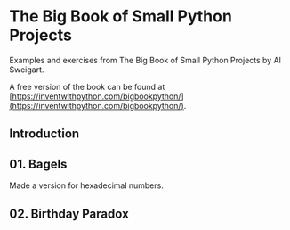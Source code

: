 # The Big Book of Small Python Projects

Examples and exercises from The Big Book of Small Python Projects by Al Sweigart.

A free version of the book can be found at [https://inventwithpython.com/bigbookpython/](https://inventwithpython.com/bigbookpython/).

## Introduction

## 01. Bagels

Made a version for hexadecimal numbers.

## 02. Birthday Paradox





